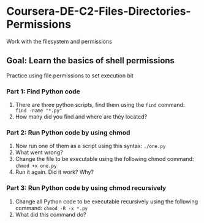 # Coursera-DE-C2-Files-Directories-Permissions
Work with the filesystem and permissions

## Goal:   Learn the basics of shell permissions

Practice using file permissions to set execution bit

### Part 1: Find Python code

1.  There are three python scripts, find them using the `find` command:  ` find -name "*.py"`
2.  How many did you find and where are they located?

### Part 2: Run Python code by using chmod

1.  Now run one of them as a script using this syntax:  `./one.py`
2.  What went wrong?
3.  Change the file to be executable using the following chmod command:  `chmod +x one.py`
4.  Run it again.  Did it work?  Why?

### Part 3: Run Python code by using chmod recursively

1.  Change all Python code to be executable recursively using the following command:  `chmod -R -x *.py`
2.  What did this command do? 


